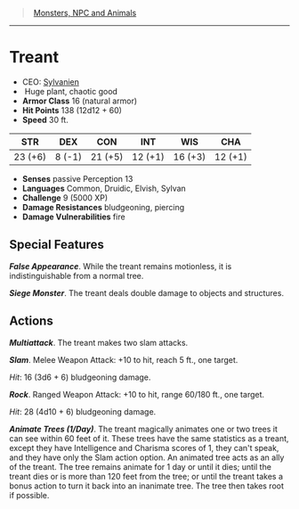 ﻿---
!MonsterItem
Family: MonsterVO
Type: plant
Size: Huge
Alignment: chaotic good
ArmorClass: 16 (natural armor)
HitPoints: 138 (12d12 + 60)
Speed: 30 ft.
Strength: 23 (+6)
Dexterity: ' 8 (-1)'
Constitution: 21 (+5)
Intelligence: 12 (+1)
Wisdom: 16 (+3)
Charisma: 12 (+1)
DamageResistances: bludgeoning, piercing
Senses: passive Perception 13
Languages: Common, Druidic, Elvish, Sylvan
Challenge: 9 (5000 XP)
Id: monsters_vo.md#treant
ParentLink: monsters_vo.md#monsters-npc-and-animals
Name: Treant
ParentName: Monsters, NPC and Animals
NameLevel: 1
AltName: '[Sylvanien](hd_monsters_sylvanien.md)'
Attributes:
  Name: Treant
  Markdown: >+
    # <!--Name-->Treant<!--/Name-->


    - CEO: <!--AltName-->[Sylvanien](hd_monsters_sylvanien.md)<!--/AltName-->

    -  <!--Size-->Huge<!--/Size--> <!--Type-->plant<!--/Type-->, <!--Alignment-->chaotic good<!--/Alignment-->

    - **Armor Class** <!--ArmorClass-->16 (natural armor)<!--/ArmorClass-->

    - **Hit Points** <!--HitPoints-->138 (12d12 + 60)<!--/HitPoints-->

    - **Speed** <!--Speed-->30 ft.<!--/Speed-->


    |STR|DEX|CON|INT|WIS|CHA|

    |---|---|---|---|---|---|

    |<!--Strength-->23 (+6)<!--/Strength-->|<!--Dexterity--> 8 (-1)<!--/Dexterity-->|<!--Constitution-->21 (+5)<!--/Constitution-->|<!--Intelligence-->12 (+1)<!--/Intelligence-->|<!--Wisdom-->16 (+3)<!--/Wisdom-->|<!--Charisma-->12 (+1)<!--/Charisma-->|


    - **Senses** <!--Senses-->passive Perception 13<!--/Senses-->

    - **Languages** <!--Languages-->Common, Druidic, Elvish, Sylvan<!--/Languages-->

    - **Challenge** <!--Challenge-->9 (5000 XP)<!--/Challenge-->

    - **Damage Resistances** <!--DamageResistances-->bludgeoning, piercing<!--/DamageResistances-->

    - **Damage Vulnerabilities** fire


    ## Special Features


    **_False Appearance_**. While the treant remains motionless, it is indistinguishable from a normal tree.


    **_Siege Monster_**. The treant deals double damage to objects and structures.


    ## Actions


    **_Multiattack_**. The treant makes two slam attacks.


    **_Slam_**. Melee Weapon Attack: +10 to hit, reach 5 ft., one target.


    _Hit_: 16 (3d6 + 6) bludgeoning damage.


    **_Rock_**. Ranged Weapon Attack: +10 to hit, range 60/180 ft., one target.


    _Hit_: 28 (4d10 + 6) bludgeoning damage.


    **_Animate Trees (1/Day)_**. The treant magically animates one or two trees it can see within 60 feet of it. These trees have the same statistics as a treant, except they have Intelligence and Charisma scores of 1, they can't speak, and they have only the Slam action option. An animated tree acts as an ally of the treant. The tree remains animate for 1 day or until it dies; until the treant dies or is more than 120 feet from the tree; or until the treant takes a bonus action to turn it back into an inanimate tree. The tree then takes root if possible.

  AltName: '[Sylvanien](hd_monsters_sylvanien.md)'
  Size: Huge
  Type: plant
  Alignment: chaotic good
  ArmorClass: 16 (natural armor)
  HitPoints: 138 (12d12 + 60)
  Speed: 30 ft.
  Strength: 23 (+6)
  Dexterity: ' 8 (-1)'
  Constitution: 21 (+5)
  Intelligence: 12 (+1)
  Wisdom: 16 (+3)
  Charisma: 12 (+1)
  Senses: passive Perception 13
  Languages: Common, Druidic, Elvish, Sylvan
  Challenge: 9 (5000 XP)
  DamageResistances: bludgeoning, piercing
AttributesDictionary: >+
  Name: Treant

  Markdown: >+

    # <!--Name-->Treant<!--/Name-->





    - CEO: <!--AltName-->[Sylvanien](hd_monsters_sylvanien.md)<!--/AltName-->



    -  <!--Size-->Huge<!--/Size--> <!--Type-->plant<!--/Type-->, <!--Alignment-->chaotic good<!--/Alignment-->



    - **Armor Class** <!--ArmorClass-->16 (natural armor)<!--/ArmorClass-->



    - **Hit Points** <!--HitPoints-->138 (12d12 + 60)<!--/HitPoints-->



    - **Speed** <!--Speed-->30 ft.<!--/Speed-->





    |STR|DEX|CON|INT|WIS|CHA|



    |---|---|---|---|---|---|



    |<!--Strength-->23 (+6)<!--/Strength-->|<!--Dexterity--> 8 (-1)<!--/Dexterity-->|<!--Constitution-->21 (+5)<!--/Constitution-->|<!--Intelligence-->12 (+1)<!--/Intelligence-->|<!--Wisdom-->16 (+3)<!--/Wisdom-->|<!--Charisma-->12 (+1)<!--/Charisma-->|





    - **Senses** <!--Senses-->passive Perception 13<!--/Senses-->



    - **Languages** <!--Languages-->Common, Druidic, Elvish, Sylvan<!--/Languages-->



    - **Challenge** <!--Challenge-->9 (5000 XP)<!--/Challenge-->



    - **Damage Resistances** <!--DamageResistances-->bludgeoning, piercing<!--/DamageResistances-->



    - **Damage Vulnerabilities** fire





    ## Special Features





    **_False Appearance_**. While the treant remains motionless, it is indistinguishable from a normal tree.





    **_Siege Monster_**. The treant deals double damage to objects and structures.





    ## Actions





    **_Multiattack_**. The treant makes two slam attacks.





    **_Slam_**. Melee Weapon Attack: +10 to hit, reach 5 ft., one target.





    _Hit_: 16 (3d6 + 6) bludgeoning damage.





    **_Rock_**. Ranged Weapon Attack: +10 to hit, range 60/180 ft., one target.





    _Hit_: 28 (4d10 + 6) bludgeoning damage.





    **_Animate Trees (1/Day)_**. The treant magically animates one or two trees it can see within 60 feet of it. These trees have the same statistics as a treant, except they have Intelligence and Charisma scores of 1, they can't speak, and they have only the Slam action option. An animated tree acts as an ally of the treant. The tree remains animate for 1 day or until it dies; until the treant dies or is more than 120 feet from the tree; or until the treant takes a bonus action to turn it back into an inanimate tree. The tree then takes root if possible.



  AltName: '[Sylvanien](hd_monsters_sylvanien.md)'

  Size: Huge

  Type: plant

  Alignment: chaotic good

  ArmorClass: 16 (natural armor)

  HitPoints: 138 (12d12 + 60)

  Speed: 30 ft.

  Strength: 23 (+6)

  Dexterity: ' 8 (-1)'

  Constitution: 21 (+5)

  Intelligence: 12 (+1)

  Wisdom: 16 (+3)

  Charisma: 12 (+1)

  Senses: passive Perception 13

  Languages: Common, Druidic, Elvish, Sylvan

  Challenge: 9 (5000 XP)

  DamageResistances: bludgeoning, piercing

---
> [Monsters, NPC and Animals](srd_monsters.md)

---

# Treant

- CEO: [Sylvanien](hd_monsters_sylvanien.md)
-  Huge plant, chaotic good
- **Armor Class** 16 (natural armor)
- **Hit Points** 138 (12d12 + 60)
- **Speed** 30 ft.

|STR|DEX|CON|INT|WIS|CHA|
|---|---|---|---|---|---|
|23 (+6)| 8 (-1)|21 (+5)|12 (+1)|16 (+3)|12 (+1)|

- **Senses** passive Perception 13
- **Languages** Common, Druidic, Elvish, Sylvan
- **Challenge** 9 (5000 XP)
- **Damage Resistances** bludgeoning, piercing
- **Damage Vulnerabilities** fire

## Special Features

**_False Appearance_**. While the treant remains motionless, it is indistinguishable from a normal tree.

**_Siege Monster_**. The treant deals double damage to objects and structures.

## Actions

**_Multiattack_**. The treant makes two slam attacks.

**_Slam_**. Melee Weapon Attack: +10 to hit, reach 5 ft., one target.

_Hit_: 16 (3d6 + 6) bludgeoning damage.

**_Rock_**. Ranged Weapon Attack: +10 to hit, range 60/180 ft., one target.

_Hit_: 28 (4d10 + 6) bludgeoning damage.

**_Animate Trees (1/Day)_**. The treant magically animates one or two trees it can see within 60 feet of it. These trees have the same statistics as a treant, except they have Intelligence and Charisma scores of 1, they can't speak, and they have only the Slam action option. An animated tree acts as an ally of the treant. The tree remains animate for 1 day or until it dies; until the treant dies or is more than 120 feet from the tree; or until the treant takes a bonus action to turn it back into an inanimate tree. The tree then takes root if possible.

